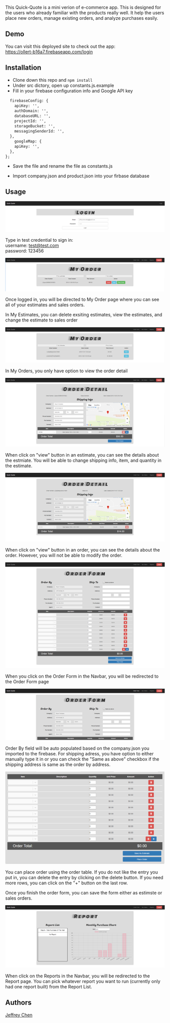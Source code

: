 This Quick-Quote is a mini verion of e-commerce app. This is designed for the users who already familiar with the products really well. It help the users place new orders, manage existing orders, and analyze purchases easily.

## Demo

You can visit this deployed site to check out the app: <br>https://ollert-b16a7.firebaseapp.com/login

## Installation

- Clone down this repo and ``` npm install ```
- Under src dictory, open up constants.js.example
- Fill in your firebase configuration info and Google API key
```const constants = {
  firebaseConfig: {
    apiKey: '',
    authDomain: '',
    databaseURL: '',
    projectId: '',
    storageBucket: '',
    messagingSenderId: '',
  },
    googleMap: {
    apiKey: '',
  },
};
```
- Save the file and rename the file as constants.js

- Import company.json and product.json into your firbase database

## Usage

![Login Page](https://raw.githubusercontent.com/jeffreychen2016/capstone-quickquote/master/imgs/1.PNG)

Type in test credential to sign in:<br>
username: test@test.com<br>
password: 123456

![MyOrder Page, Estimates](https://raw.githubusercontent.com/jeffreychen2016/capstone-quickquote/master/imgs/2.PNG)

Once logged in, you will be directed to My Order page where you can see all of your estimates and sales orders.<br>

In My Estimates, you can delete exsiting estimates, view the estimates, and change the estimate to sales order

![MyOrder Page, Orders](https://raw.githubusercontent.com/jeffreychen2016/capstone-quickquote/master/imgs/3.PNG)

In My Orders, you only have option to view the order detail

![Order Detail, Estimates](https://raw.githubusercontent.com/jeffreychen2016/capstone-quickquote/master/imgs/4.PNG)

When click on "view" button in an estimate, you can see the details about the estmiate. You will be able to change shipping info, item, and quantity in the estimate.

![Order Detail, Orders](https://raw.githubusercontent.com/jeffreychen2016/capstone-quickquote/master/imgs/5.PNG)

When click on "view" button in an order, you can see the details about the order. However, you will not be able to modify the order.

![Order Form](https://raw.githubusercontent.com/jeffreychen2016/capstone-quickquote/master/imgs/11.PNG)

When you click on the Order Form in the Navbar, you will be redirected to the Order Form page

![Buyer Profile](https://raw.githubusercontent.com/jeffreychen2016/capstone-quickquote/master/imgs/6.PNG)

Order By field will be auto populated based on the company.json you imported to the firebase. For shipping adress, you have option to either manually type it in or you can check the "Same as above" checkbox if the shipping address is same as the order by address.

![Order Table](https://raw.githubusercontent.com/jeffreychen2016/capstone-quickquote/master/imgs/7.PNG)

You can place order using the order table. If you do not like the entry you put in, you can delete the entry by clicking on the delete button. If you need more rows, you can click on the "+" button on the last row.<br>

Once you finish the order form, you can save the form either as estimste or sales orders.

![Chart](https://raw.githubusercontent.com/jeffreychen2016/capstone-quickquote/master/imgs/10.PNG)

When click on the Reports in the Navbar, you will be redirected to the Report page. You can pick whatever report you want to run (currently only had one report built) from the Report List.

## Authors
[Jeffrey Chen](https://github.com/jeffreychen2016)
